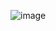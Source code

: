![image](https://github.com/gravelfreeman/graphite-dashboard-mobile/assets/44218371/e508b569-c5d1-4df7-8354-c64ca466bc03)
